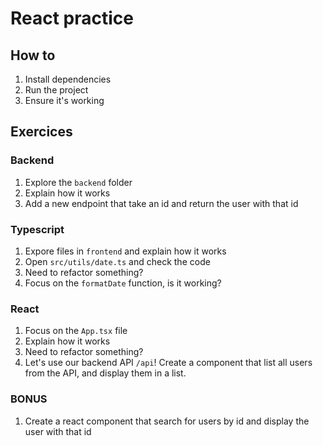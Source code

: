 # React practice

## How to

1) Install dependencies
2) Run the project
3) Ensure it's working

## Exercices

### Backend

1) Explore the `backend` folder
2) Explain how it works
3) Add a new endpoint that take an id and return the user with that id

### Typescript

1) Expore files in `frontend` and explain how it works
2) Open `src/utils/date.ts` and check the code
3) Need to refactor something?
4) Focus on the `formatDate` function, is it working?

### React

1) Focus on the `App.tsx` file
2) Explain how it works
3) Need to refactor something?
5) Let's use our backend API `/api`! Create a component that list all users from the API, and display them in a list.

### BONUS

1) Create a react component that search for users by id and display the user with that id